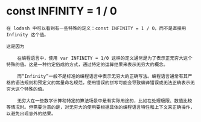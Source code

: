 # const INFINITY = 1 / 0

    在 lodash 中可以看到有一些特殊的定义：const INFINITY = 1 / 0，而不是直接用 Infinity 这个值。

    这是因为

        在编程语言中，使用 var INFINITY = 1/0 这样的定义通常是为了表示正无穷大这个特殊的值。这是一种约定俗成的方式，通过特定的运算结果来表示无穷大的概念。

        而“Infinity”一般不是标准的编程语言中表示无穷大的正确写法。编程语言通常有其严格的语法规则和预定义的常量命名规范，使用错误的拼写可能会导致编译错误或无法正确表示无穷大这个特殊的值。

        无穷大在一些数学计算和特定的算法场景中是有实际用途的，比如在处理极限、数值比较等情况时。但需要注意的是，对无穷大的使用要根据具体的编程语言特性和上下文来正确操作，以避免出现意外的结果。
